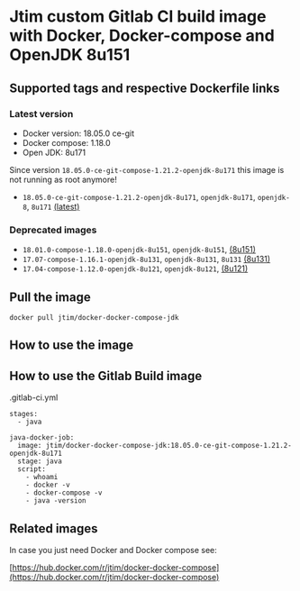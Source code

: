 # Jtim custom Gitlab CI build image with Docker, Docker-compose and OpenJDK 8u151

## Supported tags and respective Dockerfile links

### Latest version

* Docker version: 18.05.0 ce-git
* Docker compose: 1.18.0
* Open JDK: 8u171

Since version `18.05.0-ce-git-compose-1.21.2-openjdk-8u171` this image is not running as root anymore!

* `18.05.0-ce-git-compose-1.21.2-openjdk-8u171`, `openjdk-8u171`, `openjdk-8`, `8u171` [(latest)](https://github.com/j-tim/docker-docker-compose-jdk/blob/master/8u171/Dockerfile)

### Deprecated images 

* `18.01.0-compose-1.18.0-openjdk-8u151`, `openjdk-8u151`, [(8u151)](https://github.com/j-tim/docker-docker-compose-jdk/blob/master/8u151/Dockerfile)  
* `17.07-compose-1.16.1-openjdk-8u131`, `openjdk-8u131`, `8u131` [(8u131)](https://github.com/j-tim/docker-docker-compose-jdk/blob/master/8u131/Dockerfile)  
* `17.04-compose-1.12.0-openjdk-8u121`, `openjdk-8u121`, [(8u121)](https://github.com/j-tim/docker-docker-compose-jdk/blob/master/8u121/Dockerfile)  

## Pull the image 

```shell
docker pull jtim/docker-docker-compose-jdk
```

## How to use the image

## How to use the Gitlab Build image

.gitlab-ci.yml

```
stages:
  - java

java-docker-job:
  image: jtim/docker-docker-compose-jdk:18.05.0-ce-git-compose-1.21.2-openjdk-8u171
  stage: java
  script:
    - whoami
    - docker -v
    - docker-compose -v
    - java -version
```

## Related images

In case you just need Docker and Docker compose see: 

[https://hub.docker.com/r/jtim/docker-docker-compose](https://hub.docker.com/r/jtim/docker-docker-compose)